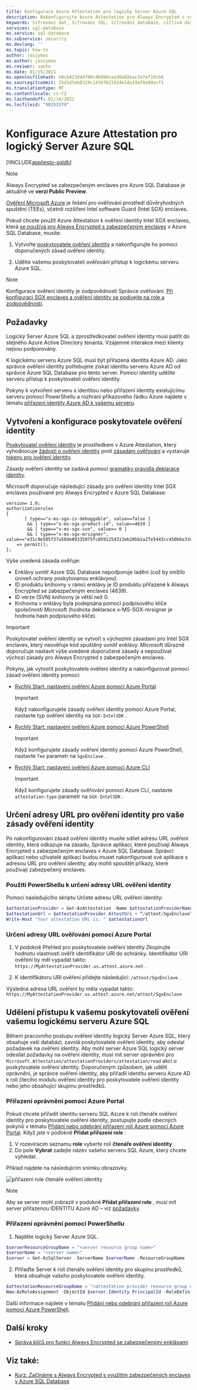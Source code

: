 ```yaml
---
title: Konfigurace Azure Attestation pro logický Server Azure SQL
description: Nakonfigurujte Azure Attestation pro Always Encrypted s využitím zabezpečených enclaves v Azure SQL Database.
keywords: šifrování dat, šifrování SQL, šifrování databáze, citlivá data, Always Encrypted, zabezpečení enclaves, SGX, ověřování identity
services: sql-database
ms.service: sql-database
ms.subservice: security
ms.devlang: ''
ms.topic: how-to
author: jaszymas
ms.author: jaszymas
ms.reviwer: vanto
ms.date: 01/15/2021
ms.openlocfilehash: e8cb423d4d700c4b6b6caa30a02eac3e7ef10cb6
ms.sourcegitcommit: 25d1d5eb0329c14367621924e1da19af0a99acf1
ms.translationtype: MT
ms.contentlocale: cs-CZ
ms.lasthandoff: 01/16/2021
ms.locfileid: "98253379"
---
```

# <a name="configure-azure-attestation-for-your-azure-sql-logical-server"></a>Konfigurace Azure Attestation pro logický Server Azure SQL

[!INCLUDE[appliesto-sqldb](../includes/appliesto-sqldb.md)]

> [!NOTE]
> Always Encrypted se zabezpečeným enclaves pro Azure SQL Database je aktuálně ve **verzi Public Preview**.

[Ověření Microsoft Azure](../../attestation/overview.md) je řešení pro ověřování prostředí důvěryhodných spuštění (TEEs), včetně rozšíření Intel software Guard (Intel SGX) enclaves. 

Pokud chcete použít Azure Attestation k ověření identity Intel SGX enclaves, která [se používá pro Always Encrypted s zabezpečeným enclaves](https://docs.microsoft.com/sql/relational-databases/security/encryption/always-encrypted-enclaves) v Azure SQL Database, musíte:

1. Vytvořte [poskytovatele ověření identity](../../attestation/basic-concepts.md#attestation-provider) a nakonfigurujte ho pomocí doporučených zásad ověření identity.

2. Udělte vašemu poskytovateli ověřování přístup k logickému serveru Azure SQL.

> [!NOTE]
> Konfigurace ověření identity je zodpovědností Správce ověřování. [Při konfiguraci SGX enclaves a ověření identity se podívejte na role a zodpovědnosti](always-encrypted-enclaves-plan.md#roles-and-responsibilities-when-configuring-sgx-enclaves-and-attestation).

## <a name="requirements"></a>Požadavky

Logický Server Azure SQL a zprostředkovatel ověření identity musí patřit do stejného Azure Active Directory tenanta. Vzájemné interakce mezi klienty nejsou podporovány. 

K logickému serveru Azure SQL musí být přiřazená identita Azure AD. Jako správce ověření identity potřebujete získat identitu serveru Azure AD od správce Azure SQL Database pro tento server. Pomocí identity udělíte serveru přístup k poskytovateli ověření identity. 

Pokyny k vytvoření serveru s identitou nebo přiřazení identity existujícímu serveru pomocí PowerShellu a rozhraní příkazového řádku Azure najdete v tématu [přiřazení identity Azure AD k vašemu serveru](transparent-data-encryption-byok-configure.md#assign-an-azure-active-directory-azure-ad-identity-to-your-server).

## <a name="create-and-configure-an-attestation-provider"></a>Vytvoření a konfigurace poskytovatele ověření identity

[Poskytovatel ověření identity](../../attestation/basic-concepts.md#attestation-provider) je prostředkem v Azure Attestation, který vyhodnocuje [žádosti o ověření identity](../../attestation/basic-concepts.md#attestation-request) proti [zásadám ověřování](../../attestation/basic-concepts.md#attestation-request) a vystavuje [tokeny pro ověření identity](../../attestation/basic-concepts.md#attestation-token). 

Zásady ověření identity se zadává pomocí [gramatiky pravidla deklarace identity](../../attestation/claim-rule-grammar.md).

Microsoft doporučuje následující zásady pro ověření identity Intel SGX enclaves používané pro Always Encrypted v Azure SQL Database:

```output
version= 1.0;
authorizationrules 
{
       [ type=="x-ms-sgx-is-debuggable", value==false ]
        && [ type=="x-ms-sgx-product-id", value==4639 ]
        && [ type=="x-ms-sgx-svn", value>= 0 ]
        && [ type=="x-ms-sgx-mrsigner", value=="e31c9e505f37a58de09335075fc8591254313eb20bb1a27e5443cc450b6e33e5"] 
    => permit();
};
```

Výše uvedená zásada ověřuje:

- Enklávy uvnitř Azure SQL Database nepodporuje ladění (což by snížilo úroveň ochrany poskytovanou enklávyou).
- ID produktu knihovny v rámci enklávy je ID produktu přiřazené k Always Encrypted se zabezpečeným enclaves (4639).
- ID verze (SVN) knihovny je větší než 0.
- Knihovna v enklávy byla podepsána pomocí podpisového klíče společnosti Microsoft (hodnota deklarace x-MS-SGX-mrsigner je hodnota hash podpisového klíče).

> [!IMPORTANT]
> Poskytovatel ověření identity se vytvoří s výchozími zásadami pro Intel SGX enclaves, který neověřuje kód spuštěný uvnitř enklávy. Microsoft důrazně doporučuje nastavit výše uvedené doporučené zásady a nepoužívat výchozí zásady pro Always Encrypted s zabezpečeným enclaves.

Pokyny, jak vytvořit poskytovatele ověření identity a nakonfigurovat pomocí zásad ověření identity pomocí:

- [Rychlý Start: nastavení ověření Azure pomocí Azure Portal](../../attestation/quickstart-portal.md)
    > [!IMPORTANT]
    > Když nakonfigurujete zásady ověření identity pomocí Azure Portal, nastavte typ ověření identity na `SGX-IntelSDK` .
- [Rychlý Start: nastavení ověření Azure pomocí Azure PowerShell](../../attestation/quickstart-powershell.md)
    > [!IMPORTANT]
    > Když konfigurujete zásady ověření identity pomocí Azure PowerShell, nastavte `Tee` parametr na `SgxEnclave` .
- [Rychlý Start: nastavení ověření Azure pomocí Azure CLI](../../attestation/quickstart-azure-cli.md)
    > [!IMPORTANT]
    > Když konfigurujete zásady ověřování pomocí Azure CLI, nastavte `attestation-type` parametr na `SGX-IntelSDK` .

## <a name="determine-the-attestation-url-for-your-attestation-policy"></a>Určení adresy URL pro ověření identity pro vaše zásady ověření identity

Po nakonfigurování zásad ověření identity musíte sdílet adresu URL ověření identity, která odkazuje na zásadu, Správce aplikací, které používají Always Encrypted s zabezpečeným enclaves v Azure SQL Database. Správci aplikací nebo uživatelé aplikací budou muset nakonfigurovat své aplikace s adresou URL pro ověření identity, aby mohli spouštět příkazy, které používají zabezpečený enclaves.

### <a name="use-powershell-to-determine-the-attestation-url"></a>Použití PowerShellu k určení adresy URL ověření identity

Pomocí následujícího skriptu Určete adresu URL ověření identity:

```powershell
$attestationProvider = Get-AzAttestation -Name $attestationProviderName -ResourceGroupName $attestationResourceGroupName 
$attestationUrl = $attestationProvider.AttestUri + “/attest/SgxEnclave”
Write-Host "Your attestation URL is: " $attestationUrl 
```

### <a name="use-azure-portal-to-determine-the-attestation-url"></a>Určení adresy URL ověřování pomocí Azure Portal

1. V podokně Přehled pro poskytovatele ověření identity Zkopírujte hodnotu vlastnosti ověřit identifikátor URI do schránky. Identifikátor URI ověření by měl vypadat takto: `https://MyAttestationProvider.us.attest.azure.net` .

2. K identifikátoru URI ověření přidejte následující: `/attest/SgxEnclave` . 

Výsledná adresa URL ověření by měla vypadat takto: `https://MyAttestationProvider.us.attest.azure.net/attest/SgxEnclave`

## <a name="grant-your-azure-sql-logical-server-access-to-your-attestation-provider"></a>Udělení přístupu k vašemu poskytovateli ověření vašemu logickému serveru Azure SQL

Během pracovního postupu ověření identity logický Server Azure SQL, který obsahuje vaši databázi, zavolá poskytovatele ověření identity, aby odeslal požadavek na ověření identity. Aby mohl server Azure SQL logický server odesílat požadavky na ověření identity, musí mít server oprávnění pro `Microsoft.Attestation/attestationProviders/attestation/read` akci u poskytovatele ověření identity. Doporučeným způsobem, jak udělit oprávnění, je správce ověření identity, aby přiřadil identitu serveru Azure AD k roli čtecího modulu ověření identity pro poskytovatele ověření identity nebo jeho obsahující skupinu prostředků.

### <a name="use-azure-portal-to-assign-permission"></a>Přiřazení oprávnění pomocí Azure Portal

Pokud chcete přiřadit identitu serveru SQL Azure k roli čtenáře ověření identity pro poskytovatele ověření identity, postupujte podle obecných pokynů v tématu [Přidání nebo odebrání přiřazení rolí Azure pomocí Azure Portal](https://docs.microsoft.com/azure/role-based-access-control/role-assignments-portal). Když jste v podokně **Přidat přiřazení role** :

1. V rozevíracím seznamu **role** vyberte roli **čtenáře ověření identity** .
1. Do pole **Vybrat** zadejte název vašeho serveru SQL Azure, který chcete vyhledat.

Příklad najdete na následujícím snímku obrazovky.

![přiřazení role čtenáře ověření identity](./media/always-encrypted-enclaves/attestation-provider-role-assigment.png)

> [!NOTE]
> Aby se server mohl zobrazit v podokně **Přidat přiřazení role** , musí mít server přiřazenou IDENTITU Azure AD – viz [požadavky](#requirements).

### <a name="use-powershell-to-assign-permission"></a>Přiřazení oprávnění pomocí PowerShellu

1. Najděte logický Server Azure SQL.

```powershell
$serverResourceGroupName = "<server resource group name>"
$serverName = "<server name>" 
$server = Get-AzSqlServer -ServerName $serverName -ResourceGroupName
```
 
2. Přiřaďte Server k roli čtenáře ověření identity pro skupinu prostředků, která obsahuje vašeho poskytovatele ověření identity.

```powershell
$attestationResourceGroupName = "<attestation provider resource group name>"
New-AzRoleAssignment -ObjectId $server.Identity.PrincipalId -RoleDefinitionName "Attestation Reader" -ResourceGroupName $attestationResourceGroupName
```

Další informace najdete v tématu [Přidání nebo odebrání přiřazení rolí Azure pomocí Azure PowerShell](https://docs.microsoft.com/azure/role-based-access-control/role-assignments-powershell#add-a-role-assignment).

## <a name="next-steps"></a>Další kroky

- [Správa klíčů pro funkci Always Encrypted se zabezpečenými enklávami](https://docs.microsoft.com/sql/relational-databases/security/encryption/always-encrypted-enclaves-manage-keys)

## <a name="see-also"></a>Viz také:

- [Kurz: Začínáme s Always Encrypted s využitím zabezpečených enclaves v Azure SQL Database](always-encrypted-enclaves-getting-started.md)